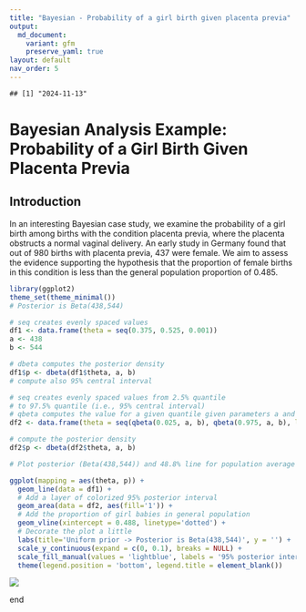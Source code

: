 ```yaml
---
title: "Bayesian - Probability of a girl birth given placenta previa"
output:
  md_document:
    variant: gfm
    preserve_yaml: true
layout: default
nav_order: 5
---
```


<!-- This doc was built with: -->

<!-- rmarkdown::render("example1.Rmd", output_file = "../pages/your_document.md") -->

    ## [1] "2024-11-13"

# Bayesian Analysis Example: Probability of a Girl Birth Given Placenta Previa

## Introduction

In an interesting Bayesian case study, we examine the probability of a
girl birth among births with the condition placenta previa, where the
placenta obstructs a normal vaginal delivery. An early study in Germany
found that out of 980 births with placenta previa, 437 were female. We
aim to assess the evidence supporting the hypothesis that the proportion
of female births in this condition is less than the general population
proportion of 0.485.

``` r
library(ggplot2)
theme_set(theme_minimal())
# Posterior is Beta(438,544)

# seq creates evenly spaced values
df1 <- data.frame(theta = seq(0.375, 0.525, 0.001)) 
a <- 438
b <- 544

# dbeta computes the posterior density
df1$p <- dbeta(df1$theta, a, b)
# compute also 95% central interval

# seq creates evenly spaced values from 2.5% quantile
# to 97.5% quantile (i.e., 95% central interval)
# qbeta computes the value for a given quantile given parameters a and b
df2 <- data.frame(theta = seq(qbeta(0.025, a, b), qbeta(0.975, a, b), length.out = 100))

# compute the posterior density
df2$p <- dbeta(df2$theta, a, b)

# Plot posterior (Beta(438,544)) and 48.8% line for population average

ggplot(mapping = aes(theta, p)) +
  geom_line(data = df1) +
  # Add a layer of colorized 95% posterior interval
  geom_area(data = df2, aes(fill='1')) +
  # Add the proportion of girl babies in general population
  geom_vline(xintercept = 0.488, linetype='dotted') +
  # Decorate the plot a little
  labs(title='Uniform prior -> Posterior is Beta(438,544)', y = '') +
  scale_y_continuous(expand = c(0, 0.1), breaks = NULL) +
  scale_fill_manual(values = 'lightblue', labels = '95% posterior interval') +
  theme(legend.position = 'bottom', legend.title = element_blank())
```

![](../assets/images/Bayes_ex1-1.png)<!-- -->

end
